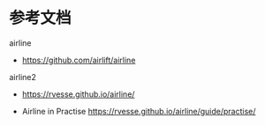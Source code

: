 # 参考文档
airline
- https://github.com/airlift/airline

airline2
- https://rvesse.github.io/airline/

- Airline in Practise
https://rvesse.github.io/airline/guide/practise/